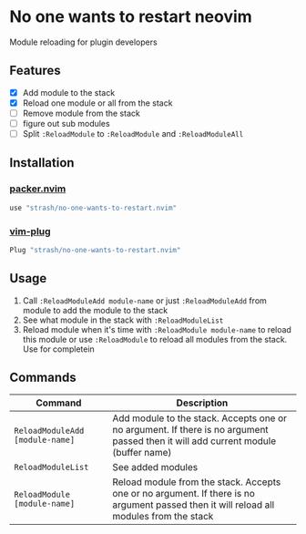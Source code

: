 # No one wants to restart neovim
Module reloading for plugin developers

## Features
- [x] Add module to the stack
- [x] Reload one module or all from the stack
- [ ] Remove module from the stack
- [ ] figure out sub modules
- [ ] Split `:ReloadModule` to `:ReloadModule` and `:ReloadModuleAll`

## Installation
### [packer.nvim](https://github.com/wbthomason/packer.nvim)
```lua
use "strash/no-one-wants-to-restart.nvim"
```
### [vim-plug](https://github.com/junegunn/vim-plug)
```lua
Plug "strash/no-one-wants-to-restart.nvim"
```

## Usage
1. Call `:ReloadModuleAdd module-name` or just `:ReloadModuleAdd` from module to add the module to the stack
2. See what module in the stack with `:ReloadModuleList`
3. Reload module when it's time with `:ReloadModule module-name` to reload this
   module or use `:ReloadModule` to reload all modules from the stack. Use <TAB>
   for completein

## Commands
| Command                         | Description |
| ------------------------------- | -----------
| `ReloadModuleAdd [module-name]` | Add module to the stack. Accepts one or no argument. If there is no argument passed then it will add current module (buffer name)       |
| `ReloadModuleList`              | See added modules                                                                                                                       |
| `ReloadModule [module-name]`    | Reload module from the stack. Accepts one or no argument. If there is no argument passed then it will reload all modules from the stack |

